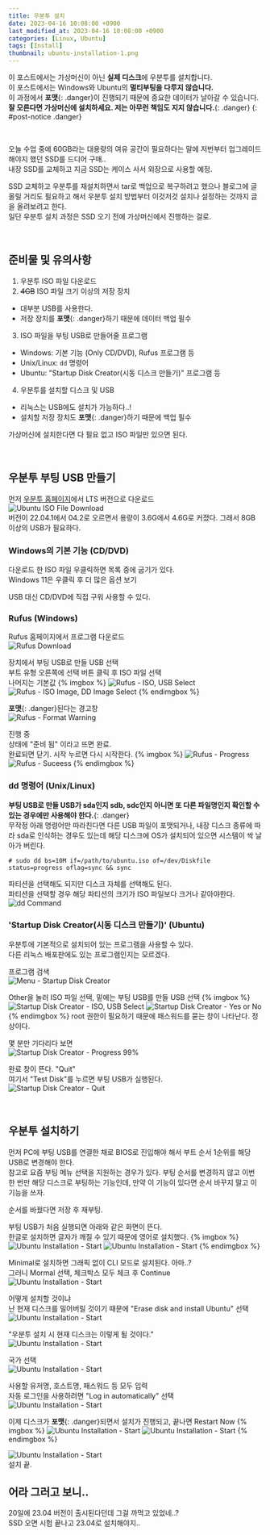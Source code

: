 ```yaml
---
title: 우분투 설치
date: 2023-04-16 10:08:00 +0900
last_modified_at: 2023-04-16 10:08:00 +0900
categories: [Linux, Ubuntu]
tags: [Install]
thumbnail: ubuntu-installation-1.png
---
```


이 포스트에서는 가상머신이 아닌 **실제 디스크**에 우분투를 설치합니다.  
이 포스트에서는 Windows와 Ubuntu의 **멀티부팅을 다루지 않습니다.**  
이 과정에서 **포맷**{: .danger}이 진행되기 때문에 중요한 데이터가 날아갈 수 있습니다.  
**잘 모른다면 가상머신에 설치하세요. 저는 아무런 책임도 지지 않습니다.**{: .danger}
{: #post-notice .danger}

<br/>



오늘 수업 중에 60GB라는 대용량의 여유 공간이 필요하다는 말에 저번부터 업그레이드해야지 했던 SSD를 드디어 구매..  
내장 SSD를 교체하고 지금 SSD는 케이스 사서 외장으로 사용할 예정.

SSD 교체하고 우분투를 재설치하면서 tar로 백업으로 복구하려고 했으나 블로그에 글 올릴 거리도 필요하고 해서 우분투 설치 방법부터 이것저것 설치나 설정하는 것까지 글을 올려보려고 한다.  
일단 우분투 설치 과정은 SSD 오기 전에 가상머신에서 진행하는 걸로.

<br/>

## 준비물 및 유의사항
1. 우분투 ISO 파일 다운로드
2. ~~4GB~~ ISO 파일 크기 이상의 저장 장치
  - 대부분 USB를 사용한다.
  - 저장 장치를 **포맷**{: .danger}하기 때문에 데이터 백업 필수
3. ISO 파일을 부팅 USB로 만들어줄 프로그램
  - Windows: 기본 기능 (Only CD/DVD), Rufus 프로그램 등
  - Unix/Linux: `dd` 명령어
  - Ubuntu: "Startup Disk Creator(시동 디스크 만들기)" 프로그램 등
4. 우분투를 설치할 디스크 및 USB
  - 리눅스는 USB에도 설치가 가능하다..!
  - 설치할 저장 장치도 **포맷**{: .danger}하기 때문에 백업 필수

가상머신에 설치한다면 다 필요 없고 ISO 파일만 있으면 된다.

<br/>

## 우분투 부팅 USB 만들기
먼저 [우분투 홈페이지](https://ubuntu.com/download/desktop)에서 LTS 버전으로 다운로드  
![Ubuntu ISO File Download](ubuntu-installation-iso-download-page.png)  
버전이 22.04.1에서 04.2로 오르면서 용량이 3.6G에서 4.6G로 커졌다. 그래서 8GB 이상의 USB가 필요하다.

### Windows의 기본 기능 (CD/DVD)
다운로드 한 ISO 파일 우클릭하면 목록 중에 굽기가 있다.  
Windows 11은 우클릭 후 더 많은 옵션 보기

USB 대신 CD/DVD에 직접 구워 사용할 수 있다.

### Rufus (Windows)
Rufus 홈페이지에서 프로그램 다운로드  
![Rufus Download](ubuntu-installation-rufus-0.png)

장치에서 부팅 USB로 만들 USB 선택  
부트 유형 오른쪽에 선택 버튼 클릭 후 ISO 파일 선택  
나머지는 기본값
{% imgbox %}
![Rufus - ISO, USB Select](ubuntu-installation-rufus-1.png)
![Rufus - ISO Image, DD Image Select](ubuntu-installation-rufus-2.png)
{% endimgbox %}

**포맷**{: .danger}된다는 경고창  
![Rufus - Format Warning](ubuntu-installation-rufus-3.png)

진행 중  
상태에 "준비 됨" 이라고 뜨면 완료.  
완료되면 닫기. 시작 누르면 다시 시작한다.
{% imgbox %}
![Rufus - Progress](ubuntu-installation-rufus-4.png)
![Rufus - Suceess](ubuntu-installation-rufus-5.png)
{% endimgbox %}

### dd 명령어 (Unix/Linux)
**부팅 USB로 만들 USB가 sda인지 sdb, sdc인지 아니면 또 다른 파일명인지 확인할 수 있는 경우에만 사용해야 한다.**{: .danger}  
무작정 아래 명령어만 따라친다면 다른 USB 파일이 포맷되거나, 내장 디스크 종류에 따라 sda로 인식하는 경우도 있는데 해당 디스크에 OS가 설치되어 있으면 시스템이 싹 날아가 버린다.

```terminal
# sudo dd bs=10M if=/path/to/ubuntu.iso of=/dev/Diskfile status=progress oflag=sync && sync
```

파티션을 선택해도 되지만 디스크 자체를 선택해도 된다.  
파티션을 선택할 경우 해당 파티션의 크기가 ISO 파일보다 크거나 같아야한다.
![dd Command](ubuntu-installation-dd-command.png)

### 'Startup Disk Creator(시동 디스크 만들기)' (Ubuntu)
우분투에 기본적으로 설치되어 있는 프로그램을 사용할 수 있다.  
다른 리눅스 배포판에도 있는 프로그램인지는 모르겠다.

프로그램 검색  
![Menu - Startup Disk Creator](ubuntu-installation-startup-disk-creator-0.png)

Other을 눌러 ISO 파일 선택, 밑에는 부팅 USB를 만들 USB 선택
{% imgbox %}
![Startup Disk Creator - ISO, USB Select](ubuntu-installation-startup-disk-creator-1.png)
![Startup Disk Creator - Yes or No](ubuntu-installation-startup-disk-creator-2.png)
{% endimgbox %}
root 권한이 필요하기 때문에 패스워드를 묻는 창이 나타난다. 정상이다.

몇 분만 기다리다 보면  
![Startup Disk Creator - Progress 99%](ubuntu-installation-startup-disk-creator-3.png)

완료 창이 뜬다. "Quit"  
여기서 "Test Disk"를 누르면 부팅 USB가 실행된다.  
![Startup Disk Creator - Quit](ubuntu-installation-startup-disk-creator-4.png)

<br/>

## 우분투 설치하기
먼저 PC에 부팅 USB를 연결한 채로 BIOS로 진입해야 해서 부트 순서 1순위를 해당 USB로 변경해야 한다.  
참고로 요즘 부팅 메뉴 선택을 지원하는 경우가 있다. 부팅 순서를 변경하지 않고 이번 한 번만 해당 디스크로 부팅하는 기능인데, 만약 이 기능이 있다면 순서 바꾸지 말고 이 기능을 쓰자.

순서를 바꿨다면 저장 후 재부팅.

부팅 USB가 처음 실행되면 아래와 같은 화면이 뜬다.  
한글로 설치하면 글자가 깨질 수 있기 때문에 영어로 설치했다.
{% imgbox %}
![Ubuntu Installation - Start](ubuntu-installation-1.png)
![Ubuntu Installation - Start](ubuntu-installation-2.png)
{% endimgbox %} 

Minimal로 설치하면 그래픽 없이 CLI 모드로 설치된다. 아마..?  
그러니 Mormal 선택, 체크박스 모두 체크 후 Continue  
![Ubuntu Installation - Start](ubuntu-installation-3.png)

어떻게 설치할 것이냐  
난 현재 디스크를 밀어버릴 것이기 때문에 "Erase disk and install Ubuntu" 선택  
![Ubuntu Installation - Start](ubuntu-installation-4.png)

"우분투 설치 시 현재 디스크는 이렇게 될 것이다."  
![Ubuntu Installation - Start](ubuntu-installation-5.png)

국가 선택  
![Ubuntu Installation - Start](ubuntu-installation-6.png)

사용할 유저명, 호스트명, 패스워드 등 모두 입력  
자동 로그인을 사용하려면 "Log in automatically" 선택  
![Ubuntu Installation - Start](ubuntu-installation-7.png)

이제 디스크가 **포맷**{: .danger}되면서 설치가 진행되고, 끝나면 Restart Now
{% imgbox %}
![Ubuntu Installation - Start](ubuntu-installation-8.png)
![Ubuntu Installation - Start](ubuntu-installation-9.png)
{% endimgbox %}

![Ubuntu Installation - Start](ubuntu-installation-10.png)  
설치 끝.

## 어라 그러고 보니..
20일에 23.04 버전이 출시된다던데 그걸 까먹고 있었네..?  
SSD 오면 시험 끝나고 23.04로 설치해야지..
